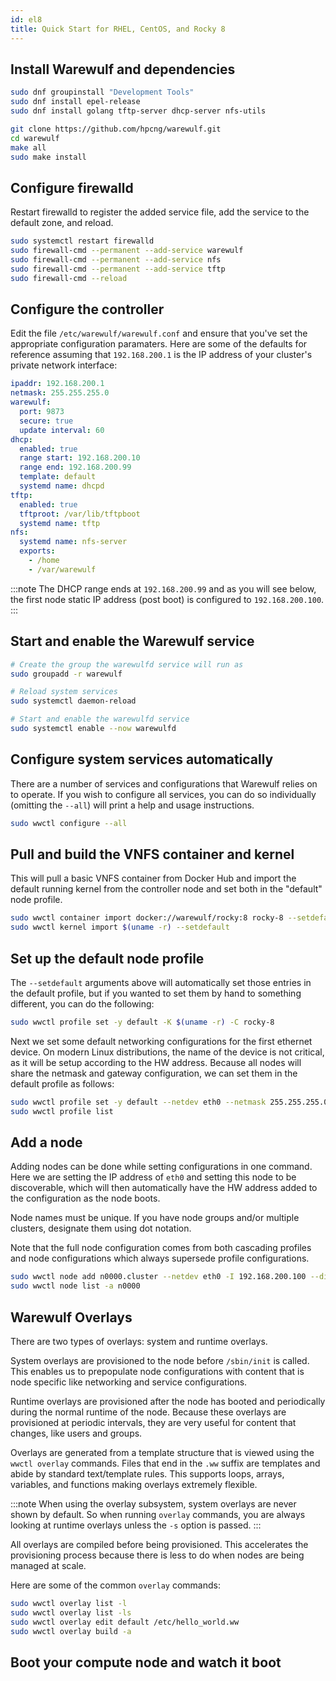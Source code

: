 ```yaml
---
id: el8
title: Quick Start for RHEL, CentOS, and Rocky 8
---
```


## Install Warewulf and dependencies

```bash
sudo dnf groupinstall "Development Tools"
sudo dnf install epel-release
sudo dnf install golang tftp-server dhcp-server nfs-utils

git clone https://github.com/hpcng/warewulf.git
cd warewulf
make all
sudo make install
```

## Configure firewalld

Restart firewalld to register the added service file, add the service to the default zone, and reload.

```bash
sudo systemctl restart firewalld
sudo firewall-cmd --permanent --add-service warewulf
sudo firewall-cmd --permanent --add-service nfs
sudo firewall-cmd --permanent --add-service tftp
sudo firewall-cmd --reload
```

## Configure the controller

Edit the file `/etc/warewulf/warewulf.conf` and ensure that you've set the appropriate
configuration paramaters. Here are some of the defaults for reference assuming that `192.168.200.1`
is the IP address of your cluster's private network interface:

```yaml
ipaddr: 192.168.200.1
netmask: 255.255.255.0
warewulf:
  port: 9873
  secure: true
  update interval: 60
dhcp:
  enabled: true
  range start: 192.168.200.10
  range end: 192.168.200.99
  template: default
  systemd name: dhcpd
tftp:
  enabled: true
  tftproot: /var/lib/tftpboot
  systemd name: tftp
nfs:
  systemd name: nfs-server
  exports:
    - /home
    - /var/warewulf
```

:::note
The DHCP range ends at `192.168.200.99` and as you will see below, the first node static IP
address (post boot) is configured to `192.168.200.100`.
:::

## Start and enable the Warewulf service

```bash
# Create the group the warewulfd service will run as
sudo groupadd -r warewulf

# Reload system services
sudo systemctl daemon-reload

# Start and enable the warewulfd service
sudo systemctl enable --now warewulfd
```

## Configure system services automatically

There are a number of services and configurations that Warewulf relies on to operate.
If you wish to configure all services, you can do so individually (omitting the `--all`)
will print a help and usage instructions.

```bash
sudo wwctl configure --all
```


## Pull and build the VNFS container and kernel

This will pull a basic VNFS container from Docker Hub and import the default running
kernel from the controller node and set both in the "default" node profile.

```bash
sudo wwctl container import docker://warewulf/rocky:8 rocky-8 --setdefault
sudo wwctl kernel import $(uname -r) --setdefault
```

## Set up the default node profile

The ``--setdefault`` arguments above will automatically set those entries in the default
profile, but if you wanted to set them by hand to something different, you can do the
following:

```bash
sudo wwctl profile set -y default -K $(uname -r) -C rocky-8
```

Next we set some default networking configurations for the first ethernet device. On
modern Linux distributions, the name of the device is not critical, as it will be setup
according to the HW address. Because all nodes will share the netmask and gateway
configuration, we can set them in the default profile as follows:

```bash
sudo wwctl profile set -y default --netdev eth0 --netmask 255.255.255.0 --gateway 192.168.200.1
sudo wwctl profile list
```

## Add a node 

Adding nodes can be done while setting configurations in one command. Here we are setting
the IP address of ``eth0`` and setting this node to be discoverable, which will then
automatically have the HW address added to the configuration as the node boots.

Node names must be unique. If you have node groups and/or multiple clusters, designate
them using dot notation.

Note that the full node configuration comes from both cascading profiles and node
configurations which always supersede profile configurations.

```bash
sudo wwctl node add n0000.cluster --netdev eth0 -I 192.168.200.100 --discoverable
sudo wwctl node list -a n0000
```

## Warewulf Overlays

There are two types of overlays: system and runtime overlays.

System overlays are provisioned to the node before ``/sbin/init`` is called. This enables us
to prepopulate node configurations with content that is node specific like networking and
service configurations.

Runtime overlays are provisioned after the node has booted and periodically during the
normal runtime of the node. Because these overlays are provisioned at periodic intervals,
they are very useful for content that changes, like users and groups.

Overlays are generated from a template structure that is viewed using the ``wwctl overlay``
commands. Files that end in the ``.ww`` suffix are templates and abide by standard
text/template rules. This supports loops, arrays, variables, and functions making overlays
extremely flexible.

:::note
When using the overlay subsystem, system overlays are never shown by default. So when running ``overlay`` commands, you are always looking at runtime overlays unless the ``-s`` option is passed.
:::

All overlays are compiled before being provisioned. This accelerates the provisioning
process because there is less to do when nodes are being managed at scale.

Here are some of the common ``overlay`` commands:

```bash
sudo wwctl overlay list -l
sudo wwctl overlay list -ls
sudo wwctl overlay edit default /etc/hello_world.ww
sudo wwctl overlay build -a
```

## Boot your compute node and watch it boot
